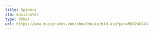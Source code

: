 ```yaml
---
title: Spiders
cta: musicnotes
type: Other
url: https://www.musicnotes.com/sheetmusic/mtd.asp?ppn=MN0246124
---
```

